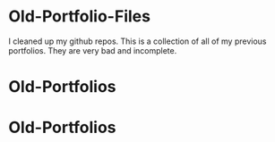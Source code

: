 # Old-Portfolio-Files

I cleaned up my github repos.
This is a collection of all of my previous portfolios. They are very bad and incomplete.
# Old-Portfolios
# Old-Portfolios
